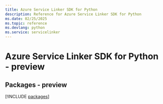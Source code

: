 ```yaml
---
title: Azure Service Linker SDK for Python
description: Reference for Azure Service Linker SDK for Python
ms.date: 02/25/2025
ms.topic: reference
ms.devlang: python
ms.service: servicelinker
---
```

# Azure Service Linker SDK for Python - preview
## Packages - preview
[!INCLUDE [packages](service-linker-index.md)]